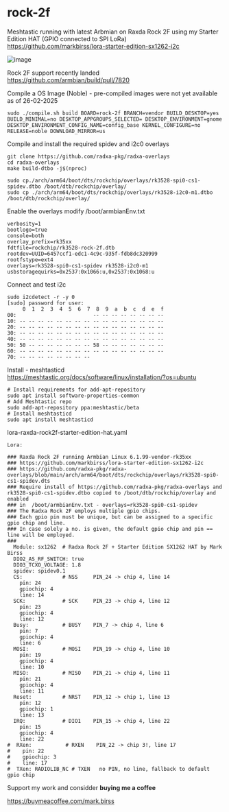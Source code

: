 # rock-2f

Meshtastic running with latest Arbmian on Raxda Rock 2F using my Starter Edition HAT (GPIO connected to SPI LoRa)
https://github.com/markbirss/lora-starter-edition-sx1262-i2c

![image](https://github.com/user-attachments/assets/8ccbafa0-ce56-4e33-8606-491728911492)


Rock 2F support recently landed
https://github.com/armbian/build/pull/7820

Compile a OS Image (Noble) - pre-compiled images were not yet available as of 26-02-2025
```
sudo ./compile.sh build BOARD=rock-2f BRANCH=vendor BUILD_DESKTOP=yes BUILD_MINIMAL=no DESKTOP_APPGROUPS_SELECTED= DESKTOP_ENVIRONMENT=gnome DESKTOP_ENVIRONMENT_CONFIG_NAME=config_base KERNEL_CONFIGURE=no RELEASE=noble DOWNLOAD_MIRROR=us
```

Compile and install the required spidev and i2c0 overlays
```
git clone https://github.com/radxa-pkg/radxa-overlays
cd radxa-overlays
make build-dtbo -j$(nproc)

sudo cp./arch/arm64/boot/dts/rockchip/overlays/rk3528-spi0-cs1-spidev.dtbo /boot/dtb/rockchip/overlay/
sudo cp ./arch/arm64/boot/dts/rockchip/overlays/rk3528-i2c0-m1.dtbo /boot/dtb/rockchip/overlay/
```

Enable the overlays
modify /boot/armbianEnv.txt
```
verbosity=1
bootlogo=true
console=both
overlay_prefix=rk35xx
fdtfile=rockchip/rk3528-rock-2f.dtb
rootdev=UUID=6457ccf1-edc1-4c9c-935f-fdb8dc320999
rootfstype=ext4
overlays=rk3528-spi0-cs1-spidev rk3528-i2c0-m1
usbstoragequirks=0x2537:0x1066:u,0x2537:0x1068:u
```

Connect and test i2c
```
sudo i2cdetect -r -y 0
[sudo] password for user: 
     0  1  2  3  4  5  6  7  8  9  a  b  c  d  e  f
00:                         -- -- -- -- -- -- -- -- 
10: -- -- -- -- -- -- -- -- -- -- -- -- -- -- -- -- 
20: -- -- -- -- -- -- -- -- -- -- -- -- -- -- -- -- 
30: -- -- -- -- -- -- -- -- -- -- -- -- -- -- -- -- 
40: -- -- -- -- -- -- -- -- -- -- -- -- -- -- -- -- 
50: 50 -- -- -- -- -- -- -- 58 -- -- -- -- -- -- -- 
60: -- -- -- -- -- -- -- -- -- -- -- -- -- -- -- -- 
70: -- -- -- -- -- -- -- -- 
```

Install - meshtasticd
https://meshtastic.org/docs/software/linux/installation/?os=ubuntu
```
# Install requirements for add-apt-repository
sudo apt install software-properties-common
# Add Meshtastic repo
sudo add-apt-repository ppa:meshtastic/beta
# Install meshtasticd
sudo apt install meshtasticd
```

lora-raxda-rock2f-starter-edition-hat.yaml
```
Lora:

### Raxda Rock 2F running Armbian Linux 6.1.99-vendor-rk35xx
### https://github.com/markbirss/lora-starter-edition-sx1262-i2c
### https://github.com/radxa-pkg/radxa-overlays/blob/main/arch/arm64/boot/dts/rockchip/overlays/rk3528-spi0-cs1-spidev.dts
### Require install of https://github.com/radxa-pkg/radxa-overlays and rk3528-spi0-cs1-spidev.dtbo copied to /boot/dtb/rockchip/overlay and enabled 
### in  /boot/armbianEnv.txt - overlays=rk3528-spi0-cs1-spidev
### The Radxa Rock 2F employs multiple gpio chips.
### Each gpio pin must be unique, but can be assigned to a specific gpio chip and line.
### In case solely a no. is given, the default gpio chip and pin == line will be employed.
###
  Module: sx1262  # Radxa Rock 2F + Starter Edition SX1262 HAT by Mark Birss
  DIO2_AS_RF_SWITCH: true
  DIO3_TCXO_VOLTAGE: 1.8
  spidev: spidev0.1
  CS:             # NSS     PIN_24 -> chip 4, line 14
    pin: 24
    gpiochip: 4
    line: 14
  SCK:            # SCK     PIN_23 -> chip 4, line 12
    pin: 23
    gpiochip: 4
    line: 12
  Busy:           # BUSY    PIN_7 -> chip 4, line 6
    pin: 7
    gpiochip: 4
    line: 6
  MOSI:           # MOSI    PIN_19 -> chip 4, line 10
    pin: 19
    gpiochip: 4
    line: 10
  MISO:           # MISO    PIN_21 -> chip 4, line 11
    pin: 21
    gpiochip: 4
    line: 11
  Reset:          # NRST    PIN_12 -> chip 1, line 13
    pin: 12
    gpiochip: 1
    line: 13
  IRQ:            # DIO1    PIN_15 -> chip 4, line 22
    pin: 15
    gpiochip: 4
    line: 22
#  RXen:           # RXEN    PIN_22 -> chip 3!, line 17
#    pin: 22
#    gpiochip: 3
#    line: 17
#  TXen: RADIOLIB_NC # TXEN   no PIN, no line, fallback to default gpio chip
```


Support my work and considder **buying  me a coffee**

https://buymeacoffee.com/mark.birss
